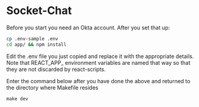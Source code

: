 # Socket-Chat

Before you start you need an Okta account. After you set that up:
```bash
cp .env-sample .env
cd app/ && npm install
```
Edit the .env file you just copied and replace it with the appropriate details. Note that REACT_APP_ environment variables are named that way so that they are not discarded by react-scripts.

Enter the command below after you have done the above and returned to the directory where Makefile resides
```
make dev
```
